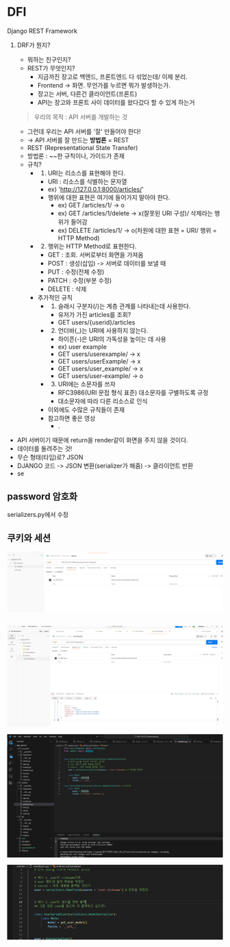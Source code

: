 # DFI

Django REST Framework

1. DRF가 뭔지?
   - 뭐하는 친구인지?
   - REST가 무엇인지?
     - 지금까진 장고로 백엔드, 프론트엔드 다 섞었는데/ 이제 분리.
     - Frontend -> 화면. 무언가를 누르면 뭐가 발생하는가. 
     - 장고는 서버, 다른건 클라이언트(프론트)
     - API는 장고와 프론트 사이 데이터를 왔다갔다 할 수 있게 하는거
    > 우리의 목적 : API 서버를 개발하는 것

    - 그런데 우리는 API 서버를 '잘' 만들어야 한다!
    - -> API 서버를 잘 만드는 **방법론** = REST
    - REST (Representational State Transfer)
    - 방법론 : ~~한 규칙이나, 가이드가 존재
    - 규칙?
      - 1. URI는 리소스를 표현해야 한다.
        - URI : 리소스를 식별하는 문자열
        - ex) 'http://127.0.0.1:8000/articles/'
        - 행위에 대한 표현은 여기에 들어가지 말아야 한다. 
          - ex) GET /articles/1/   -> o
          - ex) GET /articles/1/delete -> x(잘못된 URI 구성)/ 삭제라는 행위가 들어감
          - ex) DELETE /articles/1/    -> o(차원에 대한 표현 = URI/ 행위 = HTTP Method)
      - 2. 행위는 HTTP Method로 표현한다.
        - GET : 조회. 서버로부터 화면을 가져옴
        - POST : 생성(삽입) -> 서버로 데이터를 보낼 때
        - PUT : 수정(전체 수정)
        - PATCH : 수정(부분 수정)
        - DELETE : 삭제
      - 추가적인 규칙
        - 1. 슬래시 구분자(/)는 계층 관계를 나타내는데 사용한다.
          - 유저가 가진 articles를 조회?
          - GET users/{userid}/articles
        - 2. 언더바(_)는 URI에 사용하지 않는다.
          - 하이픈(-)은 URI의 가독성을 높이는 데 사용
          - ex) user example
          - GET users/userexample/  -> x
          - GET users/userExample/  -> x
          - GET users/user_example/ -> x
          - GET users/user-example/ -> o
        - 3. URI에는 소문자를 쓰자
          - RFC3986(URI 문접 형식 표준) 대소문자를 구별하도록 규정
          - 대소문자에 따라 다른 리소스로 인식
        - 이외에도 수많은 규칙들이 존재
        - 참고하면 좋은 영상
          - .

- API 서버이기 때문에 return을 render같이 화면을 주지 않을 것이다.
- 데이터를 돌려주는 것!
- 무슨 형태(타입)로? JSON
- DJANGO 코드 -> JSON 변환(serializer가 해줌) -> 클라이언트 반환
- se


## password 암호화

serializers.py에서 수정



## 쿠키와 세션

![Alt text](image-192.png)



##

![Alt text](image-193.png)

![Alt text](image-194.png)

![Alt text](image-195.png)
